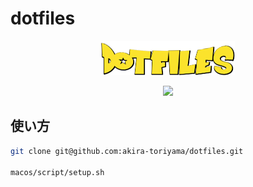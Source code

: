 # dotfiles

<p align="center">
  <a href="https://github.com/akira-toriyama/dotfiles">
    <img src="https://raw.githubusercontent.com/akira-toriyama/dotfiles/master/media/logo.png"/>
  </a>
</p>

<p align="center">
  <a href="https://github.com/akira-toriyama/dotfiles/actions/workflows/macos.yml">
    <img src="https://github.com/akira-toriyama/dotfiles/actions/workflows/macos.yml/badge.svg"/>
  </a>
</p>

## 使い方

```bash
git clone git@github.com:akira-toriyama/dotfiles.git

macos/script/setup.sh
```
